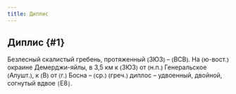 ```yaml
---
title: Диплис
---
```

## Диплис {#1}

Безлесный скалистый гребень, протяженный ⦅ЗЮЗ⦆ – ⦅ВСВ⦆. На ⦅ю-вост.⦆ окраине Демерджи-яйлы, в 3,5 км к ⦅ЗЮЗ⦆ от ⦅н.п.⦆ Генеральское ⦅Алушт.⦆, к ⦅В⦆ от ⦅г.⦆ Босна – ⦅ср.⦆ ⦅греч.⦆ диплос – удвоенный, двойной, согнутый вдвое ⦃Е8⦄.
